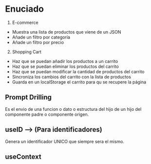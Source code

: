 # Enuciado

1. E-commerce

* Muestra una lista de productos que viene de un JSON
* Añade un filtro por categoría
* Añade un filtro por precio

2. Shopping Cart

- Haz que se puedan añadir los productos a un carrito
- Haz que se puedan eliminar los productos del carrito
- Haz que se puedan modificar la cantidad de productos del carrito
- Sincroniza los cambios del carrito con la lista de productos
- Guarda en un localStorage el carrito para qu se recupere la página


## Prompt Drilling

Es el envio de una funcion o dato o estructura del hijo de un hijo del componente padre o componente origen.

## useID --> (Para identificadores)

Genera un identificador UNICO que siempre sera el mismo.

## useContext